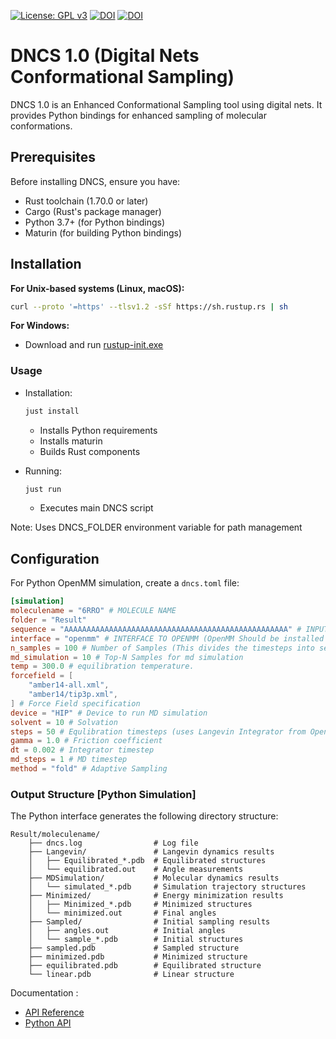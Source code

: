 [![License: GPL v3](https://img.shields.io/badge/License-GPLv3-blue.svg)](https://www.gnu.org/licenses/gpl-3.0)
[![DOI](https://img.shields.io/badge/DOI-10.1039%2FD4CP01891E-blue)](https://doi.org/10.1039/D4CP01891E)
[![DOI](https://zenodo.org/badge/863510320.svg)](https://doi.org/10.5281/zenodo.14054733)
# DNCS 1.0 (Digital Nets Conformational Sampling)

DNCS 1.0 is an Enhanced Conformational Sampling tool using digital nets. It provides  Python bindings for enhanced sampling of molecular conformations.


## Prerequisites

Before installing DNCS, ensure you have:

- Rust toolchain (1.70.0 or later)
- Cargo (Rust's package manager)
- Python 3.7+ (for Python bindings)
- Maturin (for building Python bindings)

## Installation

**For Unix-based systems (Linux, macOS):**
```bash
curl --proto '=https' --tlsv1.2 -sSf https://sh.rustup.rs | sh
```

**For Windows:**
- Download and run [rustup-init.exe](https://rustup.rs)

### Usage

- Installation:

  ```bash
  just install
  ```
  - Installs Python requirements
  - Installs maturin
  - Builds Rust components

- Running:
  ```bash
  just run
  ```
  - Executes main DNCS script

Note: Uses DNCS_FOLDER environment variable for path management

## Configuration

For Python OpenMM simulation, create a `dncs.toml` file:

```toml
[simulation]
moleculename = "6RRO" # MOLECULE NAME
folder = "Result"
sequence = "AAAAAAAAAAAAAAAAAAAAAAAAAAAAAAAAAAAAAAAAAAAAAAAAAA" # INPUT SEQUENCE
interface = "openmm" # INTERFACE TO OPENMM (OpenMM Should be installed from https://openmm.org/
n_samples = 100 # Number of Samples (This divides the timesteps into segments)
md_simulation = 10 # Top-N Samples for md simulation
temp = 300.0 # equilibration temperature.
forcefield = [
    "amber14-all.xml",
    "amber14/tip3p.xml",
] # Force Field specification
device = "HIP" # Device to run MD simulation
solvent = 10 # Solvation
steps = 50 # Equlibration timesteps (uses Langevin Integrator from OpenMM)
gamma = 1.0 # Friction coefficient
dt = 0.002 # Integrator timestep
md_steps = 1 # MD timestep
method = "fold" # Adaptive Sampling
```

### Output Structure [Python Simulation]

The Python interface generates the following directory structure:
```
Result/moleculename/
    ├── dncs.log                # Log file
    ├── Langevin/               # Langevin dynamics results
    │   ├── Equilibrated_*.pdb  # Equilibrated structures
    │   └── equilibrated.out    # Angle measurements
    ├── MDSimulation/           # Molecular dynamics results
    │   └── simulated_*.pdb     # Simulation trajectory structures
    ├── Minimized/              # Energy minimization results
    │   ├── Minimized_*.pdb     # Minimized structures
    │   └── minimized.out       # Final angles
    ├── Sampled/                # Initial sampling results
    │   ├── angles.out          # Initial angles
    │   └── sample_*.pdb        # Initial structures
    ├── sampled.pdb             # Sampled structure
    ├── minimized.pdb           # Minimized structure
    ├── equilibrated.pdb        # Equilibrated structure
    └── linear.pdb              # Linear structure
```

Documentation : 
- [API Reference](docs/API_Reference.md)
- [Python API](docs/PYTHON_API.md)
